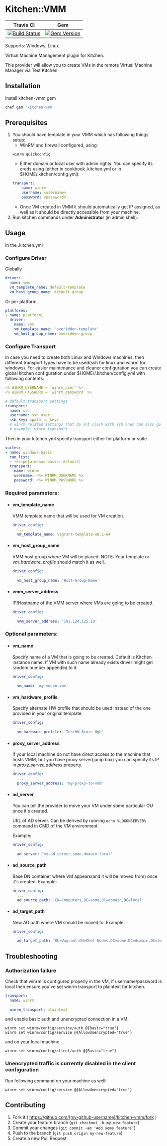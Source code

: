 # Kitchen::VMM

|Travis CI|Gem|
|-----|-----|
| [![Build Status](https://travis-ci.org/jarig/kitchen-vmm.svg?branch=master)](https://travis-ci.org/jarig/kitchen-vmm)|[![Gem Version](https://badge.fury.io/rb/kitchen-vmm.svg)](http://badge.fury.io/rb/kitchen-vmm)|

Supports: Windows, Linux

Virtual Machine Management plugin for Kitchen.

This provider will allow you to create VMs in the remote Virtual Machine Manager via Test Kitchen.

## Installation

Install kitchen-vmm gem

```ruby
chef gem 'kitchen-vmm'
```

## Prerequisites

1. You should have template in your VMM which has following things setup:
   - WinRM and firewall configured, using:
   ```
   winrm quickconfig
   ```
   - Either domain or local user with admin rights.
   You can specify its creds using
   (either in cookbook .kitchen.yml or in $HOME/.kitchen/config.yml):
   ```yaml
   transport:
       name: winrm
       username: <username>
       password: <password>
   ```
   - Once VM created in VMM it should automatically get IP assigned, as well as it should be directly accessible from your machine.
2. Run kitchen commands under **Administrator** (in admin shell).

## Usage

In the .kitchen.yml

### Configure Driver

Globally
```yaml
driver:
  name: vmm
  vm_template_name: default-template
  vm_host_group_name: default-group
```

Or per platform
```yaml
platforms:
- name: platform1
  driver:
    name: vmm
    vm_template_name: 'overidden-template'
    vm_host_group_name: overidden-group
```

### Configure Transport

In case you need to create both Linux and Windows machines, then different transport types have to be used(ssh for linux and winrm for windows).
For easier maintenance and cleaner configuration you can create global kitchen configuration under $HOME/<username>/.kitchen/config.yml with following contents:

```yaml
<% WINRM_USERNAME = 'winrm_user' %>
<% WINRM_PASSWORD = 'winrm_dassword' %>

# default transport settings
transport:
  name: ssh
  username: ssh_user
  ssh_key: <path_to_key>
  # winrm related settings that do not clash with ssh ones can also go here
  # example: winrm_transport
```

Then in your kitchen.yml specify transport either for platform or suite
```yaml
suites:
- name: windows-basic
  run_list:
  - recipe[windows-basic::default]
  transport:
    name: winrm
    username: <%= WINRM_USERNAME %>
    password: <%= WINRM_PASSWORD %>
```

### Required parameters:

* #### vm_template_name

  VMM template name that will be used for VM creation.

  ```yaml
  driver_config:
    ...
    vm_template_name: vagrant-template-w8.1-64
  ```

* #### vm_host_group_name

  VMM host group where VM will be placed.
  NOTE: Your template or *vm_hardware_profile* should match it as well.

  ```yaml
  driver_config:
    ...
    vm_host_group_name: 'Host-Group-Name'
  ```

* #### vmm_server_address

  IP/Hostname of the VMM server where VMs are going to be created.
  ```yaml
  driver_config:
    ...
    vmm_server_address: '192.124.125.10'
  ```

### Optional parameters:

* #### vm_name

  Specify name of a VM that is going to be created. Default is Kitchen instance name.
  If VM with such name already exists driver might get random number appended to it.

  ```yaml
  driver_config:
    ...
    vm_name: 'my-vm-in-vmm'
  ```

* #### vm_hardware_profile

  Specify alternate HW profile that should be used instead of the one provided in your original template.

  ```yaml
  driver_config:
    ...
    vm_hardware_profile: 'TestHW-8core-8gb'
  ```

* #### proxy_server_address

  If your local machine do not have direct access to the machine that hosts VMM, but you have proxy server(jump box) you can specify its IP in *proxy_server_address* property.

  ```yaml
  driver_config:
    ...
    proxy_server_address: 'my-proxy-to-vmm'
  ```

* #### ad_server

  You can tell the provider to move your VM under some particular OU once it's created.

  URL of AD server. Can be derived by running ```echo %LOGONSERVER%``` command in CMD of the VM environment.

  Example:
  ```yaml
  driver_config:
    ...
    ad_server: 'my-ad-server.some.domain.local'
  ```

* #### ad_source_path

  Base DN container where VM appears(and it will be moved from) once it's created.
  Example:
  ```yaml
  driver_config:
    ...
    ad_source_path: 'CN=Computers,DC=some,DC=domain,DC=local'
  ```

* #### ad_target_path

  New AD path where VM should be moved to.
  Example:
  ```yaml
  driver_config:
    ...
    ad_target_path: 'OU=Vagrant,OU=Chef-Nodes,DC=some,DC=domain,DC=local'
  ```


## Troubleshooting

### Authorization failure

Check that winrm is configured properly in the VM, if username/password is  local then ensure you've set winrm transport to plaintext for kitchen.
```yaml
transport:
  name: winrm
  ...
  winrm_transport: plaintext
```
and enable basic auth and unencrypted connection in a VM.
```
winrm set winrm/config/service/auth @{Basic="true"}
winrm set winrm/config/service @{AllowUnencrypted="true"}
```
and on your local machine
```
winrm set winrm/config/client/auth @{Basic="true"}
```

### Unencrypted traffic is currently disabled in the client configuration

Run following command on your machine as well:
```
winrm set winrm/config/service @{AllowUnencrypted="true"}
```


## Contributing

1. Fork it ( https://github.com/[my-github-username]/kitchen-vmm/fork )
2. Create your feature branch (`git checkout -b my-new-feature`)
3. Commit your changes (`git commit -am 'Add some feature'`)
4. Push to the branch (`git push origin my-new-feature`)
5. Create a new Pull Request
